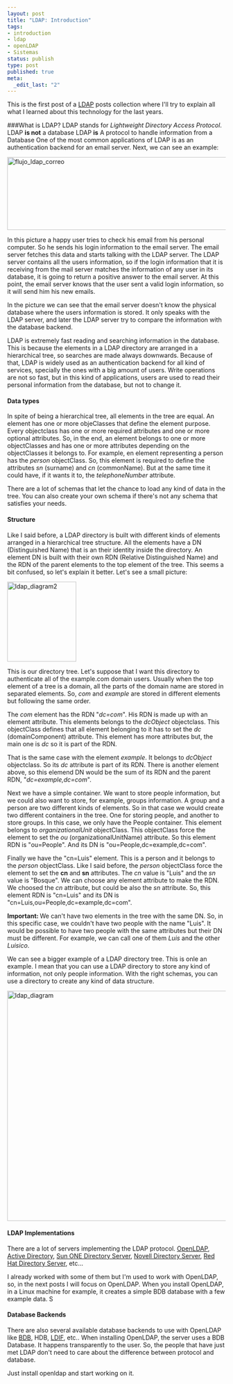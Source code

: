 ```yaml
--- 
layout: post
title: "LDAP: Introduction"
tags: 
- introduction
- ldap
- openLDAP
- Sistemas
status: publish
type: post
published: true
meta: 
  _edit_last: "2"
---
```


This is the first post of a <a href="http://www.ietf.org/rfc/rfc2251.txt">LDAP</a> posts collection where I'll try to explain all what I learned about this technology for the last years.

###What is LDAP?
LDAP stands for <em>Lightweight Directory Access Protocol</em>.
LDAP <strong>is not</strong> a database
LDAP <strong>is</strong> A protocol to handle information from a Database
One of the most common applications of LDAP is as an authentication backend for an email server. Next, we can see an example:

<a href="http://blog.luisbosque.com/wp-content/uploads/2009/10/flujo_ldap_correo.png"><img src="http://blog.luisbosque.com/wp-content/uploads/2009/10/flujo_ldap_correo-650x168.png" alt="flujo_ldap_correo" title="flujo_ldap_correo" width="650" height="168" class="aligncenter size-medium wp-image-338" style="border:none;" /></a>

In this picture a happy user tries to check his email from his personal computer. So he sends his login information to the email server. The email server fetches this data and starts talking with the LDAP server. The LDAP server contains all the users information, so if the login information that it is receiving from the mail server matches the information of any user in its database, it is going to return a positive answer to the email server. At this point, the email server knows that the user sent a valid login information, so it will send him his new emails.

In the picture we can see that the email server doesn't know the physical database where the users information is stored. It only speaks with the LDAP server, and later the LDAP server try to compare the information with the database backend.

LDAP is extremely fast reading and searching information in the database. This is because the elements in a LDAP directory are arranged in a hierarchical tree, so searches are made always downwards. Because of that, LDAP is widely used as an authentication backend for all kind of services, specially the ones with a big amount of users. Write operations are not so fast, but in this kind of applications, users are used to read their personal information from the database, but not to change it.

#### Data types
In spite of being a hierarchical tree, all elements in the tree are equal. An element has one or more objeClasses that define the element purpose. Every objectclass has one or more required attributes and one or more optional attributes. So, in the end, an element belongs to one or more objectClasses and has one or more attributes depending on the objectClasses it belongs to.
For example, en element representing a person has the <em>person</em> objectClass. So, this element is required to define the attributes <em>sn</em> (surname) and <em>cn</em> (commonName). But at the same time it could have, if it wants it to, the <em>telephoneNumber</em> attribute.

There are a lot of schemas that let the chance to load any kind of data in the tree. You can also create your own schema if there's not any schema that satisfies your needs.

#### Structure
Like I said before, a LDAP directory is built with different kinds of elements arranged in a hierarchical tree structure. All the elements have a DN (Distinguished Name) that is an their identity inside the directory. An element DN is built with their own RDN (Relative Distinguished Name) and the RDN of the parent elements to the top element of the tree. This seems a bit confused, so let's explain it better. Let's see a small picture:

<a href="http://blog.luisbosque.com/wp-content/uploads/2009/10/ldap_diagram2.png"><img src="http://blog.luisbosque.com/wp-content/uploads/2009/10/ldap_diagram2.png" alt="ldap_diagram2" title="ldap_diagram2" width="159" height="184" class="alignleft size-full wp-image-323" style="border:none; margin-right: 15px;" /></a>

This is our directory tree. Let's suppose that I want this directory to authenticate all of the example.com domain users.
Usually when the top element of a tree is a domain, all the parts of the domain name are stored in separated elements. So, <em>com</em> and <em>example</em> are stored in different elements but following the same order.

The <em>com</em> element has the RDN "<em>dc=com</em>". His RDN is made up with an element attribute. This elements belongs to the <em>dcObject</em> objectclass. This objectClass defines that all element belonging to it has to set the <em>dc</em> (domainComponent) attribute. This element has more attributes but, the main one is <em>dc</em> so it is part of the RDN.

That is the same case with the element <em>example</em>. It belongs to <em>dcObject</em> objectclass. So its <em>dc</em> attribute is part of its RDN. There is another element above, so this elemend DN would be the sum of its RDN and the parent RDN, "<em>dc=example,dc=com</em>".

Next we have a simple container. We want to store people information, but we could also want to store, for example, groups information. A group and a person are two different kinds of elements. So in that case we would create two different containers in the tree. One for storing people, and another to store groups.
In this case, we only have the People container. This element belongs to <em>organizationalUnit</em> objectClass. This objectClass force the element to set the <em>ou</em> (organizationalUnitName) attribute. So this element RDN is "ou=People". And its DN is "ou=People,dc=example,dc=com".

Finally we have the "cn=Luis" element. This is a person and it belongs to the <em>person</em> objectClass. Like I said before, the <em>person</em> objectClass force the element to set the <strong>cn</strong> and <strong>sn</strong> attributes. The <em>cn</em> value is "Luis" and the <em>sn</em> value is "Bosque". We can choose any element attribute to make the RDN. We choosed the <em>cn</em> attribute, but could be also the <em>sn</em> attribute.
So, this element RDN is "cn=Luis" and its DN is "cn=Luis,ou=People,dc=example,dc=com".

<strong>Important: </strong>We can't have two elements in the tree with the same DN. So, in this specific case, we couldn't have two people with the name "Luis". It would be possible to have two people with the same attributes but their DN must be different. For example, we can call one of them <em>Luis</em> and the other <em>Luisico</em>.

We can see a bigger example of a LDAP directory tree. This is onle an example. I mean that you can use a LDAP directory to store any kind of information, not only people information. With the right schemas, you can use a directory to create any kind of data structure.

<a href="http://blog.luisbosque.com/wp-content/uploads/2009/10/ldap_diagram.png"><img src="http://blog.luisbosque.com/wp-content/uploads/2009/10/ldap_diagram.png" alt="ldap_diagram" title="ldap_diagram" width="726" height="530" class="aligncenter size-full wp-image-330" style="border:none;"/></a>

#### LDAP Implementations
There are a lot of servers implementing the LDAP protocol. <a href="http://www.openldap.org/">OpenLDAP</a>, <a href="http://en.wikipedia.org/wiki/Active_Directory">Active Directory</a>, <a href="http://www.sun.com/software/products/directory_srvr_ee/dir_srvr/index.xml">Sun ONE Directory Server</a>, <a href="http://www.novell.com/products/edirectory/">Novell Directory Server</a>, <a href="http://www.redhat.com/directory_server/">Red Hat Directory Server</a>, etc...

I already worked with some of them but I'm used to work with OpenLDAP, so, in the next posts I will focus on OpenLDAP.
When you install OpenLDAP, in a Linux machine for example, it creates a simple BDB database with a few example data. S

#### Database Backends
There are also several available database backends to use with OpenLDAP like <a href="http://en.wikipedia.org/wiki/Berkeley_DB">BDB</a>, HDB, <a href="http://en.wikipedia.org/wiki/LDAP_Data_Interchange_Format">LDIF</a>, etc..
When installing OpenLDAP, the server uses a BDB Database. It happens transparently to the user. So, the people that have just met LDAP don't need to care about the difference between protocol and database. 

Just install openldap and start working on it.
